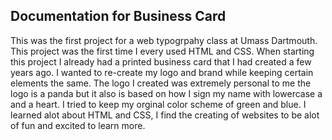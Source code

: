 ## Documentation for Business Card

This was the first project for a web typogrpahy class at Umass Dartmouth. This project was the first time I every used HTML and CSS. When starting this project I already had a printed business card that I had created a few years ago. I wanted to re-create my logo and brand while keeping certain elements the same. The logo I created was extremely personal to me the logo is a panda but it also is based on how I sign my name with lowercase a and a heart. I tried to keep my orginal color scheme of green and blue. I learned alot about HTML and CSS, I find the creating of websites to be alot of fun and excited to learn more.